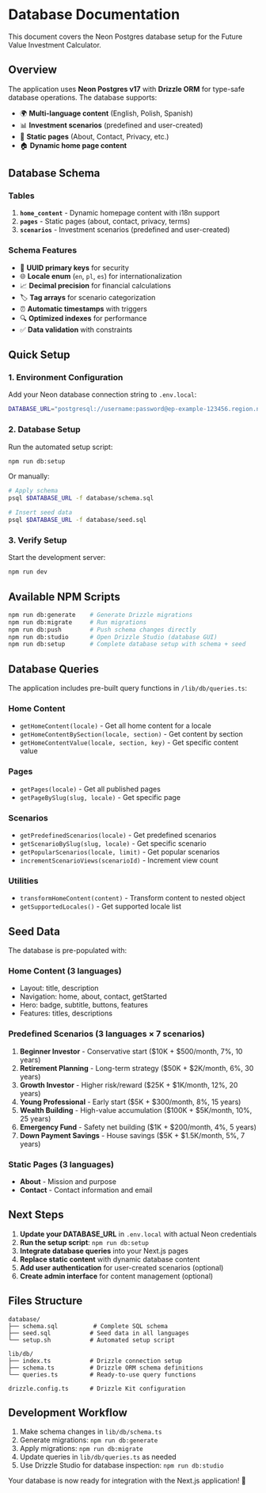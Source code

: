 # Database Documentation

This document covers the Neon Postgres database setup for the Future Value Investment Calculator.

## Overview

The application uses **Neon Postgres v17** with **Drizzle ORM** for type-safe database operations. The database supports:

- 🌍 **Multi-language content** (English, Polish, Spanish)
- 📊 **Investment scenarios** (predefined and user-created)
- 📄 **Static pages** (About, Contact, Privacy, etc.)
- 🏠 **Dynamic home page content**

## Database Schema

### Tables

1. **`home_content`** - Dynamic homepage content with i18n support
2. **`pages`** - Static pages (about, contact, privacy, terms)
3. **`scenarios`** - Investment scenarios (predefined and user-created)

### Schema Features

- 🔐 **UUID primary keys** for security
- 🌐 **Locale enum** (`en`, `pl`, `es`) for internationalization
- 📈 **Decimal precision** for financial calculations
- 🏷️ **Tag arrays** for scenario categorization
- ⏰ **Automatic timestamps** with triggers
- 🔍 **Optimized indexes** for performance
- ✅ **Data validation** with constraints

## Quick Setup

### 1. Environment Configuration

Add your Neon database connection string to `.env.local`:

```bash
DATABASE_URL="postgresql://username:password@ep-example-123456.region.neon.tech/future_value_calculator?sslmode=require"
```

### 2. Database Setup

Run the automated setup script:

```bash
npm run db:setup
```

Or manually:

```bash
# Apply schema
psql $DATABASE_URL -f database/schema.sql

# Insert seed data
psql $DATABASE_URL -f database/seed.sql
```

### 3. Verify Setup

Start the development server:

```bash
npm run dev
```

## Available NPM Scripts

```bash
npm run db:generate    # Generate Drizzle migrations
npm run db:migrate     # Run migrations
npm run db:push        # Push schema changes directly
npm run db:studio      # Open Drizzle Studio (database GUI)
npm run db:setup       # Complete database setup with schema + seed
```

## Database Queries

The application includes pre-built query functions in `/lib/db/queries.ts`:

### Home Content

- `getHomeContent(locale)` - Get all home content for a locale
- `getHomeContentBySection(locale, section)` - Get content by section
- `getHomeContentValue(locale, section, key)` - Get specific content value

### Pages

- `getPages(locale)` - Get all published pages
- `getPageBySlug(slug, locale)` - Get specific page

### Scenarios

- `getPredefinedScenarios(locale)` - Get predefined scenarios
- `getScenarioBySlug(slug, locale)` - Get specific scenario
- `getPopularScenarios(locale, limit)` - Get popular scenarios
- `incrementScenarioViews(scenarioId)` - Increment view count

### Utilities

- `transformHomeContent(content)` - Transform content to nested object
- `getSupportedLocales()` - Get supported locale list

## Seed Data

The database is pre-populated with:

### Home Content (3 languages)

- Layout: title, description
- Navigation: home, about, contact, getStarted
- Hero: badge, subtitle, buttons, features
- Features: titles, descriptions

### Predefined Scenarios (3 languages × 7 scenarios)

1. **Beginner Investor** - Conservative start ($10K + $500/month, 7%, 10 years)
2. **Retirement Planning** - Long-term strategy ($50K + $2K/month, 6%, 30 years)
3. **Growth Investor** - Higher risk/reward ($25K + $1K/month, 12%, 20 years)
4. **Young Professional** - Early start ($5K + $300/month, 8%, 15 years)
5. **Wealth Building** - High-value accumulation ($100K + $5K/month, 10%, 25 years)
6. **Emergency Fund** - Safety net building ($1K + $200/month, 4%, 5 years)
7. **Down Payment Savings** - House savings ($5K + $1.5K/month, 5%, 7 years)

### Static Pages (3 languages)

- **About** - Mission and purpose
- **Contact** - Contact information and email

## Next Steps

1. **Update your DATABASE_URL** in `.env.local` with actual Neon credentials
2. **Run the setup script**: `npm run db:setup`
3. **Integrate database queries** into your Next.js pages
4. **Replace static content** with dynamic database content
5. **Add user authentication** for user-created scenarios (optional)
6. **Create admin interface** for content management (optional)

## Files Structure

```
database/
├── schema.sql          # Complete SQL schema
├── seed.sql           # Seed data in all languages
└── setup.sh           # Automated setup script

lib/db/
├── index.ts           # Drizzle connection setup
├── schema.ts          # Drizzle ORM schema definitions
└── queries.ts         # Ready-to-use query functions

drizzle.config.ts      # Drizzle Kit configuration
```

## Development Workflow

1. Make schema changes in `lib/db/schema.ts`
2. Generate migrations: `npm run db:generate`
3. Apply migrations: `npm run db:migrate`
4. Update queries in `lib/db/queries.ts` as needed
5. Use Drizzle Studio for database inspection: `npm run db:studio`

Your database is now ready for integration with the Next.js application! 🚀
